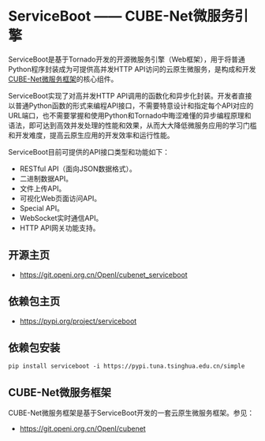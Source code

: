 # ServiceBoot —— CUBE-Net微服务引擎

ServiceBoot是基于Tornado开发的开源微服务引擎（Web框架），用于将普通Python程序封装成为可提供高并发HTTP API访问的云原生微服务，是构成和开发[CUBE-Net微服务框架](https://gitee.com/cubenet/cubenet)的核心组件。

ServiceBoot实现了对高并发HTTP API调用的函数化和异步化封装。开发者直接以普通Python函数的形式来编程API接口，不需要特意设计和指定每个API对应的URL端口，也不需要掌握和使用Python和Tornado中晦涩难懂的异步编程原理和语法，即可达到高效并发处理的性能和效果，从而大大降低微服务应用的学习门槛和开发难度，提高云原生应用的开发效率和运行性能。

ServiceBoot目前可提供的API接口类型和功能如下：

- RESTful API（面向JSON数据格式）。
- 二进制数据API。
- 文件上传API。
- 可视化Web页面访问API。
- Special API。
- WebSocket实时通信API。
- HTTP API网关功能支持。

## 开源主页 

- https://git.openi.org.cn/OpenI/cubenet_serviceboot

## 依赖包主页 

- https://pypi.org/project/serviceboot

## 依赖包安装

    pip install serviceboot -i https://pypi.tuna.tsinghua.edu.cn/simple

## CUBE-Net微服务框架

CUBE-Net微服务框架是基于ServiceBoot开发的一套云原生微服务框架。参见：

- https://git.openi.org.cn/OpenI/cubenet
